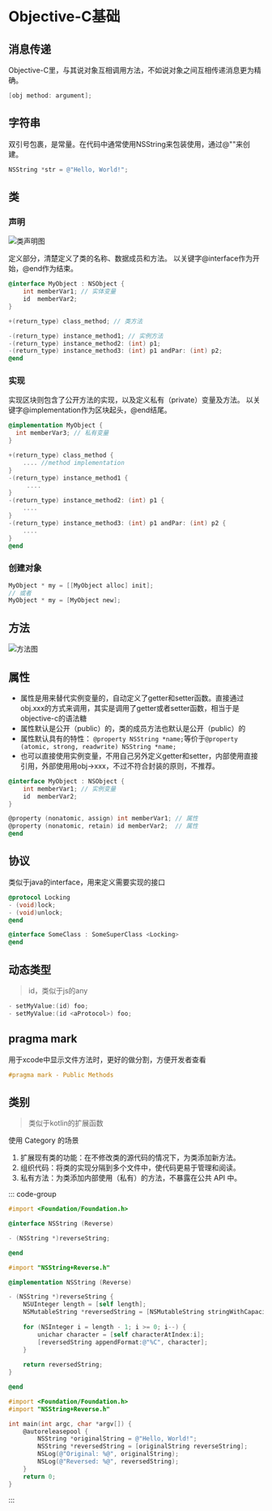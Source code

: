 <!--
 * @Author: Hong.Zhang
 * @Date: 2024-06-11 16:06:59
 * @Description: 
-->
# Objective-C基础

## 消息传递

Objective-C里，与其说对象互相调用方法，不如说对象之间互相传递消息更为精确。

``` objective-c
[obj method: argument];
```

## 字符串

双引号包裹，是常量。在代码中通常使用NSString来包装使用，通过@""来创建。

``` objective-c
NSString *str = @"Hello, World!";
```

## 类

### 声明

![类声明图](https://cdn.jsdelivr.net/gh/hank619/pictureRepo@main/markdown/9ff4bf66723689917dadbe2cdf19d1033eb19cd11fb0ca4e1729de21b4a25188.png)  

定义部分，清楚定义了类的名称、数据成员和方法。 以关键字@interface作为开始，@end作为结束。

``` objective-c
@interface MyObject : NSObject {
    int memberVar1; // 实体变量
    id  memberVar2;
}

+(return_type) class_method; // 类方法

-(return_type) instance_method1; // 实例方法
-(return_type) instance_method2: (int) p1;
-(return_type) instance_method3: (int) p1 andPar: (int) p2;
@end
```

### 实现

实现区块则包含了公开方法的实现，以及定义私有（private）变量及方法。 以关键字@implementation作为区块起头，@end结尾。

``` objective-c
@implementation MyObject {
  int memberVar3; // 私有变量
}

+(return_type) class_method {
    .... //method implementation
}
-(return_type) instance_method1 {
     ....
}
-(return_type) instance_method2: (int) p1 {
    ....
}
-(return_type) instance_method3: (int) p1 andPar: (int) p2 {
    ....
}
@end
```

### 创建对象

``` objective-c
MyObject * my = [[MyObject alloc] init];
// 或者
MyObject * my = [MyObject new];
```

## 方法

![方法图](https://cdn.jsdelivr.net/gh/hank619/pictureRepo@main/markdown/2674aa3bf806ce6324d0059cbbe64afe837cb970ca5f491a1eb8fb174ee8f792.png)  


## 属性

- 属性是用来替代实例变量的，自动定义了getter和setter函数。直接通过obj.xxx的方式来调用，其实是调用了getter或者setter函数，相当于是objective-c的语法糖
- 属性默认是公开（public）的，类的成员方法也默认是公开（public）的
- 属性默认具有的特性： `@property NSString *name;`等价于`@property (atomic, strong, readwrite) NSString *name;`
- 也可以直接使用实例变量，不用自己另外定义getter和setter，内部使用直接引用，外部使用用obj->xxx，不过不符合封装的原则，不推荐。

``` objective-c
@interface MyObject : NSObject {
    int memberVar1; // 实例变量
    id  memberVar2;
}

@property (nonatomic, assign) int memberVar1; // 属性
@property (nonatomic, retain) id memberVar2;  // 属性
@end
```

## 协议

类似于java的interface，用来定义需要实现的接口

``` objective-c
@protocol Locking
- (void)lock;
- (void)unlock;
@end
```

``` objective-c
@interface SomeClass : SomeSuperClass <Locking>
@end
```

## 动态类型

> id，类似于js的any

``` objective-c
- setMyValue:(id) foo;
- setMyValue:(id <aProtocol>) foo;
```
  

## pragma mark

用于xcode中显示文件方法时，更好的做分割，方便开发者查看

``` objective-c
#pragma mark - Public Methods
```

## 类别

> 类似于kotlin的扩展函数

使用 Category 的场景
1. 扩展现有类的功能：在不修改类的源代码的情况下，为类添加新方法。
2. 组织代码：将类的实现分隔到多个文件中，使代码更易于管理和阅读。
3. 私有方法：为类添加内部使用（私有）的方法，不暴露在公共 API 中。

::: code-group

``` objective-c [NSString+Reverse.h]
#import <Foundation/Foundation.h>

@interface NSString (Reverse)

- (NSString *)reverseString;

@end
```

``` objective-c [NSString+Reverse.m]
#import "NSString+Reverse.h"

@implementation NSString (Reverse)

- (NSString *)reverseString {
    NSUInteger length = [self length];
    NSMutableString *reversedString = [NSMutableString stringWithCapacity:length];
    
    for (NSInteger i = length - 1; i >= 0; i--) {
        unichar character = [self characterAtIndex:i];
        [reversedString appendFormat:@"%C", character];
    }
    
    return reversedString;
}

@end
```

``` objective-c [main.m]
#import <Foundation/Foundation.h>
#import "NSString+Reverse.h"

int main(int argc, char *argv[]) {
    @autoreleasepool {
        NSString *originalString = @"Hello, World!";
        NSString *reversedString = [originalString reverseString];
        NSLog(@"Original: %@", originalString);
        NSLog(@"Reversed: %@", reversedString);
    }
    return 0;
}
```
:::